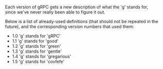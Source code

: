Each version of gRPC gets a new description of what the 'g' stands for, since
we've never really been able to figure it out.

Below is a list of already-used definitions (that should not be repeated in the
future), and the corresponding version numbers that used them:

- 1.0 'g' stands for 'gRPC'
- 1.1 'g' stands for 'good'
- 1.2 'g' stands for 'green'
- 1.3 'g' stands for 'gentle'
- 1.4 'g' stands for 'gregarious'
- 1.5 'g' stands for 'covfefe'
